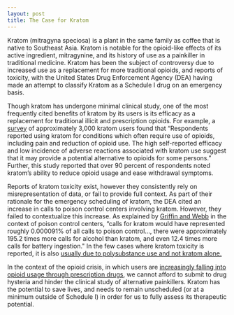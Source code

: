 ```yaml
---
layout: post
title: The Case for Kratom
---
```

Kratom (mitragyna speciosa) is a plant in the same family as coffee that is native to Southeast Asia. Kratom is notable for the opioid-like effects of its active ingredient, mitragynine, and its history of use as a painkiller in traditional medicine. Kratom has been the subject of controversy due to increased use as a replacement for more traditional opioids, and reports of toxicity, with the United States Drug Enforcement Agency (DEA) having made an attempt to classify Kratom as a Schedule I drug on an emergency basis.

Though kratom has undergone minimal clinical study, one of the most frequently cited benefits of kratom by its users is its efficacy as a replacement for traditional illicit and prescription opioids. For example, a [survey](https://www.sciencedirect.com/science/article/pii/S0376871619301966) of approximately 3,000 kratom users found that “Respondents reported using kratom for conditions which often require use of opioids, including pain and reduction of opioid use. The high self-reported efficacy and low incidence of adverse reactions associated with kratom use suggest that it may provide a potential alternative to opioids for some persons.” Further, this study reported that over 90 percent of respondents noted kratom’s ability to reduce opioid usage and ease withdrawal symptoms.

Reports of kratom toxicity exist, however they consistently rely on misrepresentation of data, or fail to provide full context. As part of their rationale for the emergency scheduling of kratom, the DEA cited an increase in calls to poison control centers involving kratom. However, they failed to contextualize this increase. As explained by [Griffin and Webb](https://www.tandfonline.com/doi/full/10.1080/02791072.2017.1371363) in the context of poison control centers, “calls for kratom would have represented roughly 0.000091% of all calls to poison control…, there were approximately 195.2 times more calls for alcohol than kratom, and even 12.4 times more calls for battery ingestion." In the few cases where kratom toxicity is reported, it is also [usually due to polysubstance use and not kratom alone.](https://accpjournals.onlinelibrary.wiley.com/doi/full/10.1002/phar.2336)

In the context of the opioid crisis, in which users are [increasingly falling into opioid usage through prescription drugs](http://explore.bl.uk/primo_library/libweb/action/display.do?tabs=detailsTab&gathStatTab=true&ct=display&fn=search&doc=ETOCRN358424350&indx=1&recIds=ETOCRN358424350), we cannot afford to submit to drug hysteria and hinder the clinical study of alternative painkillers. Kratom has the potential to save lives, and needs to remain unscheduled (or at a minimum outside of Schedule I) in order for us to fully assess its therapeutic potential.
